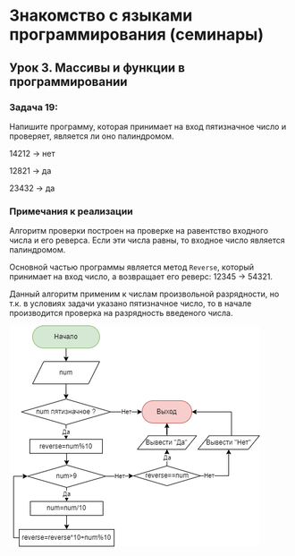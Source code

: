 # Знакомство с языками программирования (семинары)

## Урок 3. Массивы и функции в программировании

### **Задача 19:** ###

Напишите программу, которая принимает на вход пятизначное число и проверяет, является ли оно палиндромом.

14212 -> нет

12821 -> да

23432 -> да

### Примечания к реализации ###

Алгоритм проверки построен на проверке на равентство входного числа и его реверса. Если эти числа равны, то входное число является палиндромом.

Основной частью программы является метод `Reverse`, который принимает на вход число, а возвращает его реверс: 12345 -> 54321. 

Данный алгоритм применим к числам произвольной разрядности, но т.к. в условиях задачи указано пятизначное число, то в начале производится проверка на разрядность введеного числа.

![Блок схема](reverse.drawio.png)